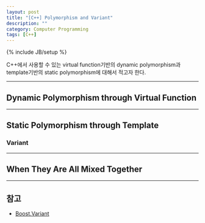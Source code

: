 ```yaml
---
layout: post
title: "[C++] Polymorphism and Variant"
description: ""
category: Computer Programming
tags: [C++]
---
```

{% include JB/setup %}

C++에서 사용할 수 있는 virtual function기반의 dynamic polymorphism과 template기반의 static polymorphism에 대해서 적고자 한다.

---

## Dynamic Polymorphism through Virtual Function

---

## Static Polymorphism through Template



### Variant

---

## When They Are All Mixed Together

---

## 참고
+ [Boost.Variant](http://www.boost.org/doc/libs/1_59_0/doc/html/variant.html)
